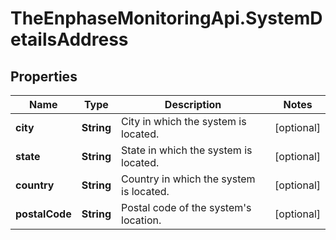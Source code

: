 # TheEnphaseMonitoringApi.SystemDetailsAddress

## Properties

Name | Type | Description | Notes
------------ | ------------- | ------------- | -------------
**city** | **String** | City in which the system is located. | [optional] 
**state** | **String** | State in which the system is located. | [optional] 
**country** | **String** | Country in which the system is located. | [optional] 
**postalCode** | **String** | Postal code of the system&#39;s location. | [optional] 


